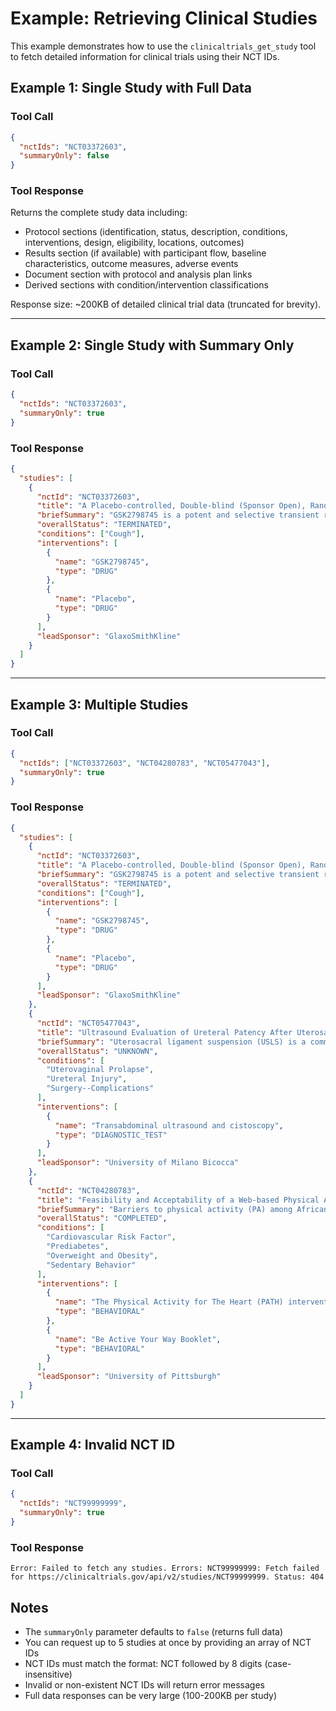 # Example: Retrieving Clinical Studies

This example demonstrates how to use the `clinicaltrials_get_study` tool to fetch detailed information for clinical trials using their NCT IDs.

## Example 1: Single Study with Full Data

### Tool Call

```json
{
  "nctIds": "NCT03372603",
  "summaryOnly": false
}
```

### Tool Response

Returns the complete study data including:

- Protocol sections (identification, status, description, conditions, interventions, design, eligibility, locations, outcomes)
- Results section (if available) with participant flow, baseline characteristics, outcome measures, adverse events
- Document section with protocol and analysis plan links
- Derived sections with condition/intervention classifications

Response size: ~200KB of detailed clinical trial data (truncated for brevity).

---

## Example 2: Single Study with Summary Only

### Tool Call

```json
{
  "nctIds": "NCT03372603",
  "summaryOnly": true
}
```

### Tool Response

```json
{
  "studies": [
    {
      "nctId": "NCT03372603",
      "title": "A Placebo-controlled, Double-blind (Sponsor Open), Randomized, Crossover Study to Assess the Efficacy, Safety, and Tolerability of GSK2798745 in Participants With Chronic Cough",
      "briefSummary": "GSK2798745 is a potent and selective transient receptor potential vanilloid 4 (TRPV4) channel blocker being investigated for the treatment of chronic cough. This is a multi-center, randomized, placebo-controlled, double-blind, two-period crossover study with a purpose to evaluate efficacy and safety of GSK2798745. Each subject will have 2 treatment periods, and will be randomized to one of the following treatments in each period: A) Placebo matching to GSK2798745 once daily for 7 days. B) 4.8 milligrams (mg) GSK2798745 on Day 1, followed by 2.4 mg GSK2798745 once daily for 6 days. There will be a washout period of 14 to 21 days between the treatment periods. A maximum of 48 subjects will be enrolled in the study and the total duration of participation in the study will be maximum of 10 and a half weeks including follow-up visit.",
      "overallStatus": "TERMINATED",
      "conditions": ["Cough"],
      "interventions": [
        {
          "name": "GSK2798745",
          "type": "DRUG"
        },
        {
          "name": "Placebo",
          "type": "DRUG"
        }
      ],
      "leadSponsor": "GlaxoSmithKline"
    }
  ]
}
```

---

## Example 3: Multiple Studies

### Tool Call

```json
{
  "nctIds": ["NCT03372603", "NCT04280783", "NCT05477043"],
  "summaryOnly": true
}
```

### Tool Response

```json
{
  "studies": [
    {
      "nctId": "NCT03372603",
      "title": "A Placebo-controlled, Double-blind (Sponsor Open), Randomized, Crossover Study to Assess the Efficacy, Safety, and Tolerability of GSK2798745 in Participants With Chronic Cough",
      "briefSummary": "GSK2798745 is a potent and selective transient receptor potential vanilloid 4 (TRPV4) channel blocker being investigated for the treatment of chronic cough...",
      "overallStatus": "TERMINATED",
      "conditions": ["Cough"],
      "interventions": [
        {
          "name": "GSK2798745",
          "type": "DRUG"
        },
        {
          "name": "Placebo",
          "type": "DRUG"
        }
      ],
      "leadSponsor": "GlaxoSmithKline"
    },
    {
      "nctId": "NCT05477043",
      "title": "Ultrasound Evaluation of Ureteral Patency After Uterosacral Ligaments Suspension",
      "briefSummary": "Uterosacral ligament suspension (USLS) is a commonly performed procedure used to correct prolapse of the vaginal apex...",
      "overallStatus": "UNKNOWN",
      "conditions": [
        "Uterovaginal Prolapse",
        "Ureteral Injury",
        "Surgery--Complications"
      ],
      "interventions": [
        {
          "name": "Transabdominal ultrasound and cistoscopy",
          "type": "DIAGNOSTIC_TEST"
        }
      ],
      "leadSponsor": "University of Milano Bicocca"
    },
    {
      "nctId": "NCT04280783",
      "title": "Feasibility and Acceptability of a Web-based Physical Activity for the Heart (PATH) Intervention Designed to Reduce the Risk of Heart Disease Among Inactive African Americans",
      "briefSummary": "Barriers to physical activity (PA) among African Americans (AAs) have been extensively studied...",
      "overallStatus": "COMPLETED",
      "conditions": [
        "Cardiovascular Risk Factor",
        "Prediabetes",
        "Overweight and Obesity",
        "Sedentary Behavior"
      ],
      "interventions": [
        {
          "name": "The Physical Activity for The Heart (PATH) intervention",
          "type": "BEHAVIORAL"
        },
        {
          "name": "Be Active Your Way Booklet",
          "type": "BEHAVIORAL"
        }
      ],
      "leadSponsor": "University of Pittsburgh"
    }
  ]
}
```

---

## Example 4: Invalid NCT ID

### Tool Call

```json
{
  "nctIds": "NCT99999999",
  "summaryOnly": true
}
```

### Tool Response

```
Error: Failed to fetch any studies. Errors: NCT99999999: Fetch failed for https://clinicaltrials.gov/api/v2/studies/NCT99999999. Status: 404
```

## Notes

- The `summaryOnly` parameter defaults to `false` (returns full data)
- You can request up to 5 studies at once by providing an array of NCT IDs
- NCT IDs must match the format: NCT followed by 8 digits (case-insensitive)
- Invalid or non-existent NCT IDs will return error messages
- Full data responses can be very large (100-200KB per study)
